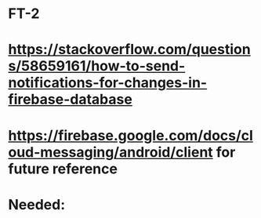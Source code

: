 # FT-2
#
# https://stackoverflow.com/questions/58659161/how-to-send-notifications-for-changes-in-firebase-database
# https://firebase.google.com/docs/cloud-messaging/android/client for future reference
# Needed:
# 